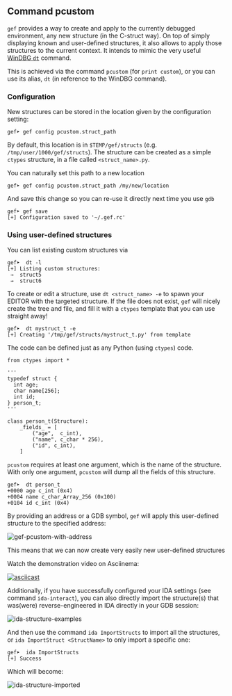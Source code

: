## Command pcustom ##

`gef` provides a way to create and apply to the currently debugged environment,
any new structure (in the C-struct way). On top of simply displaying known
and user-defined structures, it also allows to apply those structures to the
current context. It intends to mimic the very useful
[WinDBG `dt`](https://msdn.microsoft.com/en-us/library/windows/hardware/ff542772(v=vs.85).aspx)
command.

This is achieved via the command `pcustom` (for `print custom`), or you can use
its alias, `dt` (in reference to the WinDBG command).

### Configuration

New structures can be stored in the location given by the configuration setting:
```
gef➤ gef config pcustom.struct_path
```
By default, this location is in `$TEMP/gef/structs` (e.g. `/tmp/user/1000/gef/structs`).
The structure can be created as a simple `ctypes` structure, in a file called
`<struct_name>.py`.

You can naturally set this path to a new location
```
gef➤ gef config pcustom.struct_path /my/new/location
```
And save this change so you can re-use it directly next time you use `gdb`
```
gef➤ gef save
[+] Configuration saved to '~/.gef.rc'
```


### Using user-defined structures

You can list existing custom structures via
```
gef➤  dt -l
[+] Listing custom structures:
 →  struct5
 →  struct6
```

To create or edit a structure, use `dt <struct_name> -e` to spawn your EDITOR
with the targeted structure. If the file does not exist, `gef` will nicely
create the tree and file, and fill it with a `ctypes` template that you can use
straight away!
```
gef➤  dt mystruct_t -e
[+] Creating '/tmp/gef/structs/mystruct_t.py' from template
```

The code can be defined just as any Python (using `ctypes`) code.

```
from ctypes import *

'''
typedef struct {
  int age;
  char name[256];
  int id;
} person_t;
'''

class person_t(Structure):
    _fields_ = [
        ("age",  c_int),
        ("name", c_char * 256),
        ("id", c_int),
    ]

```

`pcustom` requires at least one argument, which is the name of the
structure. With only one argument, `pcustom` will dump all the fields of this
structure.

```
gef➤  dt person_t
+0000 age c_int (0x4)
+0004 name c_char_Array_256 (0x100)
+0104 id c_int (0x4)
```



By providing an address or a GDB symbol, `gef` will apply this user-defined
structure to the specified address:

![gef-pcustom-with-address](https://i.imgur.com/vWGnu5g.png)

This means that we can now create very easily new user-defined structures

Watch the demonstration video on Asciinema:

[![asciicast](https://asciinema.org/a/bhsguibtf4iqyyuomp3vy8iv2.png)](https://asciinema.org/a/bhsguibtf4iqyyuomp3vy8iv2)

Additionally, if you have successfully configured your IDA settings (see command
`ida-interact`), you can also directly import the structure(s) that was(were)
reverse-engineered in IDA directly in your GDB session:

![ida-structure-examples](https://i.imgur.com/Tnsf6nt.png)

And then use the command `ida ImportStructs` to import all the structures, or
`ida ImportStruct <StructName>` to only import a specific one:

```
gef➤  ida ImportStructs
[+] Success
```

Which will become:

![ida-structure-imported](https://i.imgur.com/KVhyopO.png)

